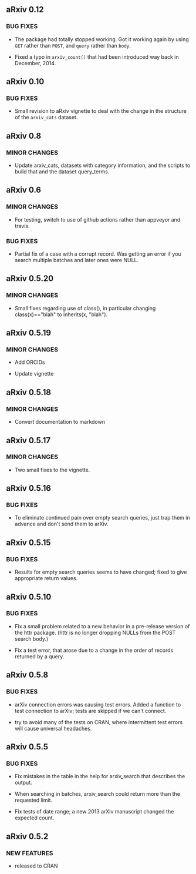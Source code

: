 aRxiv 0.12
----------

### BUG FIXES

* The package had totally stopped working. Got it working again by
  using `GET` rather than `POST`, and `query` rather than `body`.

* Fixed a typo in `arxiv_count()` that had been introduced way back in
  December, 2014.


aRxiv 0.10
----------

### BUG FIXES

* Small revision to aRxiv vignette to deal with the change in the
  structure of the `arxiv_cats` dataset.


aRxiv 0.8
---------

### MINOR CHANGES

* Update arxiv_cats, datasets with category information, and the scripts to
  build that and the dataset query_terms.


aRxiv 0.6
---------

### MINOR CHANGES

* For testing, switch to use of github actions rather than appveyor
  and travis.

### BUG FIXES

* Partial fix of a case with a corrupt record. Was getting an error if
  you search multiple batches and later ones were NULL.


aRxiv 0.5.20
------------

### MINOR CHANGES

* Small fixes regarding use of class(), in particular changing
  class(x)=="blah" to inherits(x, "blah").


aRxiv 0.5.19
------------

### MINOR CHANGES

* Add ORCIDs

* Update vignette


aRxiv 0.5.18
------------

### MINOR CHANGES

* Convert documentation to markdown


aRxiv 0.5.17
------------

### MINOR CHANGES

* Two small fixes to the vignette.


aRxiv 0.5.16
------------

### BUG FIXES

* To eliminate continued pain over empty search queries, just trap
  them in advance and don't send them to arXiv.


aRxiv 0.5.15
------------

### BUG FIXES

* Results for empty search queries seems to have changed; fixed to
  give appropriate return values.


aRxiv 0.5.10
------------

### BUG FIXES

* Fix a small problem related to a new behavior in a pre-release
  version of the httr package. (httr is no longer dropping NULLs from
  the POST search body.)

* Fix a test error, that arose due to a change in the order of records
  returned by a query.


aRxiv 0.5.8
------------

### BUG FIXES

* arXiv connection errors was causing test errors. Added a function to
  test connection to arXiv; tests are skipped if we can't connect.

* try to avoid many of the tests on CRAN, where intermittent test
  errors will cause universal headaches.


aRxiv 0.5.5
------------

### BUG FIXES

* Fix mistakes in the table in the help for arxiv_search that
  describes the output.

* When searching in batches, arxiv_search could return more than the
  requested limit.

* Fix tests of date range; a new 2013 arXiv manuscript changed the
  expected count.


aRxiv 0.5.2
------------

### NEW FEATURES

* released to CRAN
